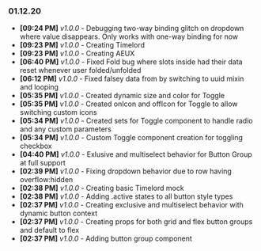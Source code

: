 ### 01.12.20

- **[09:24 PM]** _v1.0.0_ - Debugging two-way binding glitch on dropdown where value disappears. Only works with one-way binding for now
- **[09:23 PM]** _v1.0.0_ - Creating Timelord
- **[09:23 PM]** _v1.0.0_ - Creating AEUX
- **[06:40 PM]** _v1.0.0_ - Fixed Fold bug where slots inside had their data reset whenever user folded/unfolded
- **[06:12 PM]** _v1.0.0_ - Fixed falsey data from by switching to uuid mixin and looping
- **[05:35 PM]** _v1.0.0_ - Created dynamic size and color for Toggle
- **[05:35 PM]** _v1.0.0_ - Created onIcon and offIcon for Toggle to allow switching custom icons
- **[05:34 PM]** _v1.0.0_ - Created sets for Toggle component to handle radio and any custom parameters
- **[05:34 PM]** _v1.0.0_ - Custom Toggle component creation for toggling checkbox
- **[04:40 PM]** _v1.0.0_ - Exlusive and multiselect behavior for Button Group at full support
- **[02:39 PM]** _v1.0.0_ - Fixing dropdown behavior due to row having overflow:hidden
- **[02:38 PM]** _v1.0.0_ - Creating basic Timelord mock
- **[02:38 PM]** _v1.0.0_ - Adding .active states to all button style types
- **[02:37 PM]** _v1.0.0_ - Creating exclusive and multiselect behavior with dynamic button context
- **[02:37 PM]** _v1.0.0_ - Creating props for both grid and flex button groups and default to flex
- **[02:37 PM]** _v1.0.0_ - Adding button group component